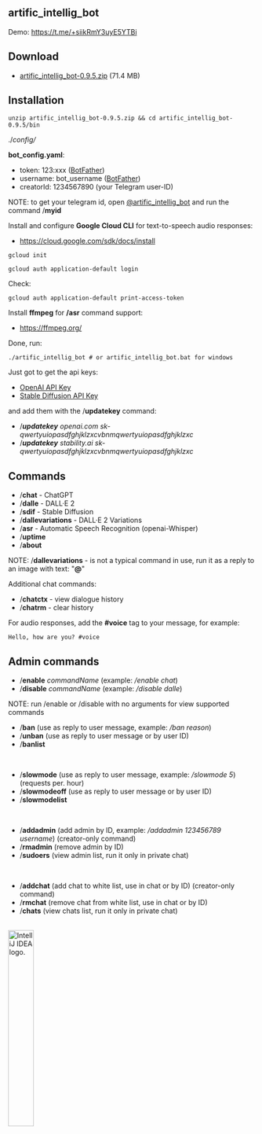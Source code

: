 artific_intellig_bot
--------------------

Demo: https://t.me/+siikRmY3uyE5YTBi


Download
--------

- [artific_intellig_bot-0.9.5.zip](https://github.com/Helltar/artific_intellig_bot/releases/download/0.9.5/artific_intellig_bot-0.9.5.zip) (71.4 MB)

Installation
------------

```
unzip artific_intellig_bot-0.9.5.zip && cd artific_intellig_bot-0.9.5/bin
```

./_config/_

**bot_config.yaml**:

- token: 123:xxx ([BotFather](https://t.me/BotFather))
- username: bot_username ([BotFather](https://t.me/BotFather))
- creatorId: 1234567890 (your Telegram user-ID)

NOTE: to get your telegram id, open [@artific_intellig_bot](https://t.me/artific_intellig_bot) and run the command /**myid**

Install and configure **Google Cloud CLI** for text-to-speech audio responses:

- https://cloud.google.com/sdk/docs/install

```
gcloud init
```
```
gcloud auth application-default login
```

Check:

```
gcloud auth application-default print-access-token
```

Install **ffmpeg** for **/asr** command support:

- https://ffmpeg.org/

Done, run:

```
./artific_intellig_bot # or artific_intellig_bot.bat for windows
```

Just got to get the api keys:

- [OpenAI API Key](https://platform.openai.com/account/api-keys)
- [Stable Diffusion API Key](https://platform.stability.ai/account/keys)

and add them with the /**updatekey** command:

- /**_updatekey_** _openai.com sk-qwertyuiopasdfghjklzxcvbnmqwertyuiopasdfghjklzxc_
- /**_updatekey_** _stability.ai sk-qwertyuiopasdfghjklzxcvbnmqwertyuiopasdfghjklzxc_

Commands
--------

- /**chat** - ChatGPT
- /**dalle** - DALL·E 2
- /**sdif** - Stable Diffusion
- /**dallevariations** - DALL·E 2 Variations
- /**asr** - Automatic Speech Recognition (openai-Whisper)
- /**uptime**
- /**about**

NOTE: /**dallevariations** - is not a typical command in use, run it as a reply to an image with text: "**@**"

Additional chat commands:

- /**chatctx** - view dialogue history
- /**chatrm** - clear history

For audio responses, add the **#voice** tag to your message, for example:

`Hello, how are you? #voice`

Admin commands
--------------

- /**enable** _commandName_ (example: _/enable chat_)
- /**disable** _commandName_ (example: _/disable dalle_)

NOTE: run /enable or /disable with no arguments for view supported commands
<br>

- /**ban** (use as reply to user message, example: _/ban reason_)
- /**unban** (use as reply to user message or by user ID)
- /**banlist**
<br>

- /**slowmode** (use as reply to user message, example: _/slowmode 5_) (requests per. hour)
- /**slowmodeoff** (use as reply to user message or by user ID)
- /**slowmodelist**
<br>

- /**addadmin** (add admin by ID, example: _/addadmin 123456789 username_) (creator-only command)
- /**rmadmin** (remove admin by ID)
- /**sudoers** (view admin list, run it only in private chat)
<br>

- /**addchat** (add chat to white list, use in chat or by ID) (creator-only command)
- /**rmchat** (remove chat from white list, use in chat or by ID)
- /**chats** (view chats list, run it only in private chat)

<br>
<a href="https://jb.gg/OpenSourceSupport"><img src="https://resources.jetbrains.com/storage/products/company/brand/logos/IntelliJ_IDEA.png" alt="IntelliJ IDEA logo." width="32%"></a>